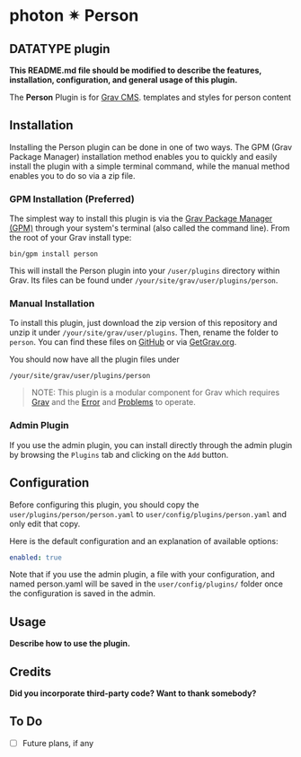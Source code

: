 # photon ✴ Person
## DATATYPE plugin

**This README.md file should be modified to describe the features, installation, configuration, and general usage of this plugin.**

The **Person** Plugin is for [Grav CMS](http://github.com/getgrav/grav). templates and styles for person content

## Installation

Installing the Person plugin can be done in one of two ways. The GPM (Grav Package Manager) installation method enables you to quickly and easily install the plugin with a simple terminal command, while the manual method enables you to do so via a zip file.

### GPM Installation (Preferred)

The simplest way to install this plugin is via the [Grav Package Manager (GPM)](http://learn.getgrav.org/advanced/grav-gpm) through your system's terminal (also called the command line).  From the root of your Grav install type:

    bin/gpm install person

This will install the Person plugin into your `/user/plugins` directory within Grav. Its files can be found under `/your/site/grav/user/plugins/person`.

### Manual Installation

To install this plugin, just download the zip version of this repository and unzip it under `/your/site/grav/user/plugins`. Then, rename the folder to `person`. You can find these files on [GitHub](https://github.com/i-am-phi/grav-plugin-person) or via [GetGrav.org](http://getgrav.org/downloads/plugins#extras).

You should now have all the plugin files under

    /your/site/grav/user/plugins/person

> NOTE: This plugin is a modular component for Grav which requires [Grav](http://github.com/getgrav/grav) and the [Error](https://github.com/getgrav/grav-plugin-error) and [Problems](https://github.com/getgrav/grav-plugin-problems) to operate.

### Admin Plugin

If you use the admin plugin, you can install directly through the admin plugin by browsing the `Plugins` tab and clicking on the `Add` button.

## Configuration

Before configuring this plugin, you should copy the `user/plugins/person/person.yaml` to `user/config/plugins/person.yaml` and only edit that copy.

Here is the default configuration and an explanation of available options:

```yaml
enabled: true
```

Note that if you use the admin plugin, a file with your configuration, and named person.yaml will be saved in the `user/config/plugins/` folder once the configuration is saved in the admin.

## Usage

**Describe how to use the plugin.**

## Credits

**Did you incorporate third-party code? Want to thank somebody?**

## To Do

- [ ] Future plans, if any
